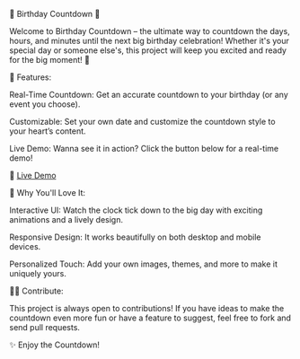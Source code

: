 🎉 Birthday Countdown 🎂

Welcome to Birthday Countdown – the ultimate way to countdown the days, hours, and minutes until the next big birthday celebration! Whether it's your special day or someone else's, this project will keep you excited and ready for the big moment! 🥳

🚀 Features:

Real-Time Countdown: Get an accurate countdown to your birthday (or any event you choose).

Customizable: Set your own date and customize the countdown style to your heart’s content.

Live Demo: Wanna see it in action? Click the button below for a real-time demo!

🎥 [Live Demo]()


🌟 Why You'll Love It:

Interactive UI: Watch the clock tick down to the big day with exciting animations and a lively design.

Responsive Design: It works beautifully on both desktop and mobile devices.

Personalized Touch: Add your own images, themes, and more to make it uniquely yours.

🧑‍💻 Contribute:

This project is always open to contributions! If you have ideas to make the countdown even more fun or have a feature to suggest, feel free to fork and send pull requests.

✨ Enjoy the Countdown!
